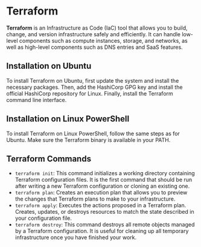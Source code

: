 # Terraform

**Terraform** is an Infrastructure as Code (IaC) tool that allows you to build, change, and version infrastructure safely and efficiently. It can handle low-level components such as compute instances, storage, and networks, as well as high-level components such as DNS entries and SaaS features.

## Installation on Ubuntu

To install Terraform on Ubuntu, first update the system and install the necessary packages. Then, add the HashiCorp GPG key and install the official HashiCorp repository for Linux. Finally, install the Terraform command line interface.

## Installation on Linux PowerShell

To install Terraform on Linux PowerShell, follow the same steps as for Ubuntu. Make sure the Terraform binary is available in your PATH.

## Terraform Commands

- `terraform init`: This command initializes a working directory containing Terraform configuration files. It is the first command that should be run after writing a new Terraform configuration or cloning an existing one.
- `terraform plan`: Creates an execution plan that allows you to preview the changes that Terraform plans to make to your infrastructure.
- `terraform apply`: Executes the actions proposed in a Terraform plan. Creates, updates, or destroys resources to match the state described in your configuration file.
- `terraform destroy`: This command destroys all remote objects managed by a Terraform configuration. It is useful for cleaning up all temporary infrastructure once you have finished your work.
